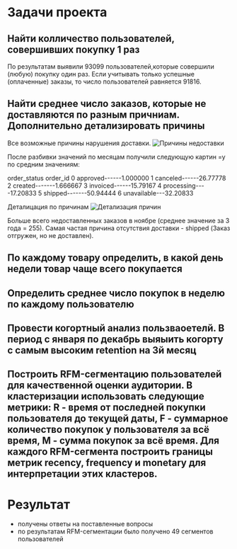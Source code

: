 # Задачи проекта

## Найти колличество пользователей, совершивших покупку 1 раз

По результатам выявили 93099 пользователей,которые совершили (любую) покупку один раз. Если учитывать только успешные (оплаченные) заказы, то число пользователей равняется 91816.

## Найти среднее число заказов, которые не доставляются по разным причниам. Дополнительно детализировать причины

Все возможные причины нарушения доставки.
![Причины недоставки](https://user-images.githubusercontent.com/100629361/205737139-5ab0b25b-1022-48f8-816b-6068bcc1fe7a.PNG)

После разбивки значений по месяцам получили следующую картин =у по средним значениям:

order_status	order_id
0	approved------1.000000
1	canceled------26.77778
2	created-------1.666667
3	invoiced------15.79167
4	processing----17.20833
5	shipped-------50.94444
6	unavailable---32.20833

Деталицация по причинам
![Детализация причин](https://user-images.githubusercontent.com/100629361/205738048-642bd5ed-606f-45c8-8e0c-5e61af888d8f.PNG)

Больше всего недоставленных заказов в ноябре (среднее значение за 3 года = 255).
Самая частая причина отсутствия доставки - shipped (Заказ отгружен, но не доставлен).

## По каждому товару определить, в какой день недели товар чаще всего покупается
## Определить среднее число покупок в неделю по каждому пользователю
## Провести когортный анализ пользваоетелй. В период с января по декабрь выяыить когорту с самым высоким retention на 3й месяц
## Построить RFM-сегментацию пользователей для качественной оценки аудитории. В кластеризации использовать следующие метрики: R - время от последней покупки пользователя до текущей даты, F - суммарное количество покупок у пользователя за всё время, M - сумма покупок за всё время. Для каждого RFM-сегмента построить границы метрик recency, frequency и monetary для интерпретации этих кластеров.

# Результат

- получены ответы на поставленные вопросы
- по результатам RFM-сегментации было получено 49 сегментов пользователей
